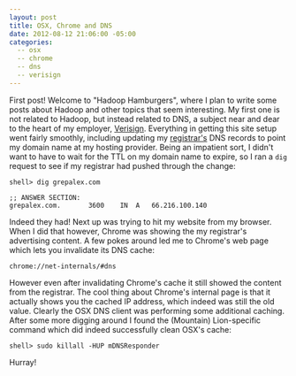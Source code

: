 ```yaml
---
layout: post
title: OSX, Chrome and DNS
date: 2012-08-12 21:06:00 -05:00
categories:
  -- osx
  -- chrome
  -- dns
  -- verisign
---
```


First post! Welcome to "Hadoop Hamburgers", where I plan to write some posts about Hadoop
and other topics that seem interesting. My first one is not related to Hadoop, but instead
related to DNS, a subject near and dear to the heart of my employer,
[Verisign](http://verisign-inc.com). Everything in getting this site
setup went fairly smoothly, including updating
my [registrar's](http://en.wikipedia.org/wiki/Domain_name_registrar) DNS records to point my
domain name at my hosting provider. Being an impatient sort, I didn't want to have to wait for
the TTL on my domain name to expire, so I ran a `dig` request to see if my registrar had pushed
through the change:

    shell> dig grepalex.com

    ;; ANSWER SECTION:
    grepalex.com.		3600	IN	A	66.216.100.140

Indeed they had! Next up was trying to hit my website from my browser. When I did that however,
Chrome was showing the my registrar's advertising content.
A few pokes around led me to Chrome's web page which lets you invalidate its DNS cache:

    chrome://net-internals/#dns

However even after invalidating Chrome's cache it still showed the content from the registrar.
The cool thing about Chrome's internal page is that it actually shows you the cached IP address,
which indeed was still the old value. Clearly the OSX DNS client was performing some additional
caching. After some more digging around I found the (Mountain) Lion-specific command which
did indeed successfully clean OSX's cache:

    shell> sudo killall -HUP mDNSResponder

Hurray!